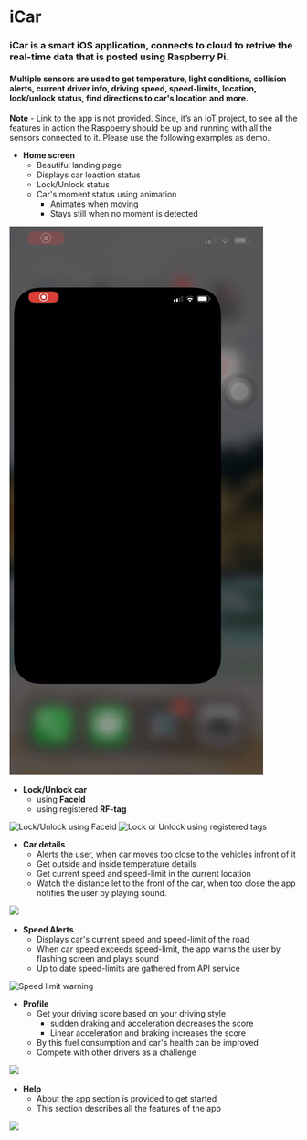 # iCar

### iCar is a smart iOS application, connects to cloud to retrive the real-time data that is posted using Raspberry Pi. 
#### Multiple sensors are used to get temperature, light conditions, collision alerts, current driver info, driving speed, speed-limits, location, lock/unlock status, find directions to car's location and more.

**Note** - Link to the app is not provided. Since, it’s an IoT project, to see all the features in action the Raspberry should be up and running with all the sensors connected to it. Please use the following examples as demo.

- **Home screen** 
  - Beautiful landing page
  - Displays car loaction status 
  - Lock/Unlock status
  - Car's moment status using animation
    - Animates when moving
    - Stays still when no moment is detected

![](gif/home.gif "Homescreen")

- **Lock/Unlock car**
  - using **FaceId**
  - using registered **RF-tag**

![](gif/faceid_lock:unlock.gif "Lock/Unlock using FaceId")        ![](gif/card_lock:unlock.gif "Lock or Unlock using registered tags")

- **Car details**
  - Alerts the user, when car moves too close to the vehicles infront of it
  - Get outside and inside temperature details
  - Get current speed and speed-limit in the current location
  - Watch the distance let to the front of the car, when too close the app notifies the user by playing sound.

![](gif/moredetails.gif)

- **Speed Alerts**
  - Displays car's current speed and speed-limit of the road
  - When car speed exceeds speed-limit, the app warns the user by flashing screen and plays sound
  - Up to date speed-limits are gathered from API service

![](gif/speedalert.gif "Speed limit warning")

- **Profile**
  - Get your driving score based on your driving style
    - sudden draking and acceleration decreases the score
    - Linear acceleration and braking increases the score 
  - By this fuel consumption and car's health can be improved
  - Compete with other drivers as a challenge
  
![](gif/speed.gif)


- **Help**
  - About the app section is provided to get started
  - This section describes all the features of the app 
  
![](gif/help.gif)
